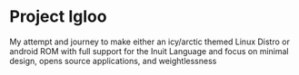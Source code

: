 # Project Igloo
My attempt and journey to make either an icy/arctic themed Linux Distro or android ROM with full support for the Inuit Language and focus on minimal design, opens source applications, and weightlessness
